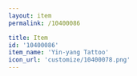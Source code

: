 ```yaml
---
layout: item
permalink: /10400086

title: Item
id: '10400086'
item_name: 'Yin-yang Tattoo'
icon_url: 'customize/10400078.png'
---
```

